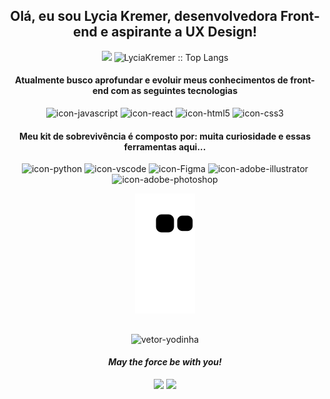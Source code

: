 <h2 align="center">Olá, eu sou Lycia Kremer, desenvolvedora Front-end e aspirante a UX Design!</h2>

<div align="center">
  <img height="180em" src="https://github-readme-stats.vercel.app/api?username=LyciaKremer&bg_color=000000&title_color=fff&text_color=0a9396&border_color=0a9396&show_icons=true&icon_color=fff"/>
  <img height="180em" src="https://github-readme-stats.vercel.app/api/top-langs/?username=LyciaKremer&langs_count=10&bg_color=000000&title_color=fff&text_color=fff&layout=compact&border_color=0a9396" alt="LyciaKremer :: Top Langs" />

<h4 align="center">Atualmente busco aprofundar e evoluir meus conhecimentos de front-end com as seguintes tecnologias</h4>
  
<div align="Center">
   <img alt="icon-javascript" height="30" src="https://cdn.jsdelivr.net/gh/devicons/devicon/icons/javascript/javascript-original.svg" />
  <img alt="icon-react" height="30"src="https://cdn.jsdelivr.net/gh/devicons/devicon/icons/react/react-original.svg" />
  <img alt="icon-html5" height="30" src="https://cdn.jsdelivr.net/gh/devicons/devicon/icons/html5/html5-original.svg" />
  <img alt="icon-css3" height="30" src="https://cdn.jsdelivr.net/gh/devicons/devicon/icons/css3/css3-original.svg" />
</div>
  
<h4 align="center">Meu kit de sobrevivência é composto por: muita curiosidade e essas ferramentas aqui...</h4>

<div align="Center">
  <img alt="icon-python" height="30" src="https://cdn.jsdelivr.net/gh/devicons/devicon/icons/python/python-original.svg" />
  <img alt="icon-vscode" height="30" src="https://cdn.jsdelivr.net/gh/devicons/devicon/icons/vscode/vscode-original.svg" />
  <img alt="icon-Figma" height="30" src="https://cdn.jsdelivr.net/gh/devicons/devicon/icons/figma/figma-original.svg"/>
  <img alt="icon-adobe-illustrator" height="30" src="https://cdn.jsdelivr.net/gh/devicons/devicon/icons/illustrator/illustrator-line.svg" />
  <img alt="icon-adobe-photoshop" height="30" src="https://cdn.jsdelivr.net/gh/devicons/devicon/icons/photoshop/photoshop-line.svg" />
  
  ![Snake animation](https://github.com/LyciaKremer/LyciaKremer/blob/output/github-contribution-grid-snake.svg)
</div>

  ##

<div align="center">
  <img alt="vetor-yodinha" src="https://user-images.githubusercontent.com/32186405/137845535-0b2a0566-4595-4b14-8c88-d704f47b8f05.png" height="100" width="100"/>
  <h4 align="center"><i>May the force be with you!</i></h4>
</div>
  
<div align="center"> 
  <a alt="icon-gmail" href="mailto:lyciakremer@gmail.com"> <img src="https://img.shields.io/badge/-Gmail-%23333?style=for-the-badge&logo=gmail&logoColor=white" target="_blank"></a>
  <a alt="icon-linkedin" href="https://www.linkedin.com/in/lycia-kremer-02670b176/" target="_blank"><img src="https://img.shields.io/badge/-LinkedIn-%230077B5?style=for-the-badge&logo=linkedin&logoColor=white" target="_blank"></a> 
</div>
